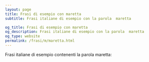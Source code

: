 ```yaml
---
layout: page
title: Frasi di esempio con maretta 
subtitle: Frasi italiane di esempio con la parola  maretta

og_title: Frasi di esempio con maretta 
og_description: Frasi italiane di esempio con la parola  maretta
og_type: website
permalink: /frasi/m/maretta.html
---
```


Frasi italiane di esempio contenenti la parola maretta:


